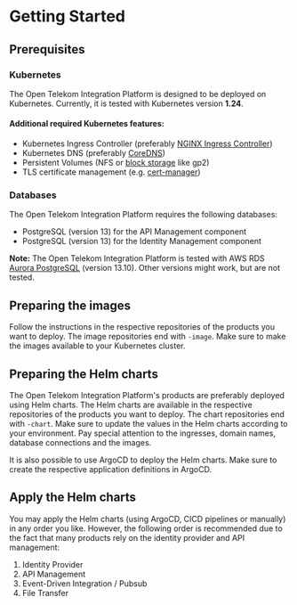 <!--
SPDX-FileCopyrightText: 2023 Deutsche Telekom AG

SPDX-License-Identifier: CC0-1.0    
-->

# Getting Started

## Prerequisites

### Kubernetes

The Open Telekom Integration Platform is designed to be deployed on Kubernetes.
Currently, it is tested with Kubernetes version **1.24**.

#### Additional required Kubernetes features:

- Kubernetes Ingress Controller (preferably [NGINX Ingress Controller](https://kubernetes.github.io/ingress-nginx/))
- Kubernetes DNS (preferably [CoreDNS](https://coredns.io/))
- Persistent Volumes (NFS or [block storage](https://docs.aws.amazon.com/eks/latest/userguide/ebs-csi.html) like gp2)
- TLS certificate management (e.g. [cert-manager](https://cert-manager.io/))

### Databases

The Open Telekom Integration Platform requires the following databases:

- PostgreSQL (version 13) for the API Management component
- PostgreSQL (version 13) for the Identity Management component

**Note:** The Open Telekom Integration Platform is tested with AWS
RDS [Aurora PostgreSQL](https://docs.aws.amazon.com/AmazonRDS/latest/AuroraUserGuide/CHAP_AuroraOverview.html) (version
13.10).
Other versions might work, but are not tested.

## Preparing the images

Follow the instructions in the respective repositories of the products you want to deploy. The image repositories end
with `-image`.
Make sure to make the images available to your Kubernetes cluster.

## Preparing the Helm charts

The Open Telekom Integration Platform's products are preferably deployed using Helm charts.
The Helm charts are available in the respective repositories of the products you want to deploy. The chart repositories
end with `-chart`.
Make sure to update the values in the Helm charts according to your environment.
Pay special attention to the ingresses, domain names, database connections and the images.

It is also possible to use ArgoCD to deploy the Helm charts. Make sure to create the respective application definitions
in ArgoCD.

## Apply the Helm charts

You may apply the Helm charts (using ArgoCD, CICD pipelines or manually) in any order you like. However, the following
order is recommended due to the fact that many products rely on the identity provider and API management:

1. Identity Provider
2. API Management
3. Event-Driven Integration / Pubsub
4. File Transfer
